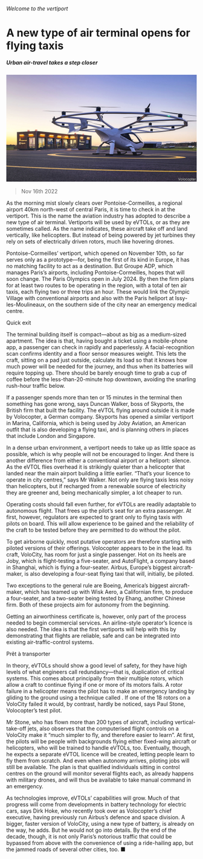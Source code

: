 ###### Welcome to the vertiport

# A new type of air terminal opens for flying taxis 

##### Urban air-travel takes a step closer 

![image](images/20221119_STP001.jpg) 

> Nov 16th 2022 

As the morning mist slowly clears over Pontoise-Cormeilles, a regional airport 40km north-west of central Paris, it is time to check in at the vertiport. This is the name the aviation industry has adopted to describe a new type of air terminal. Vertiports will be used by eVTOLs, or  as they are sometimes called. As the name indicates, these aircraft take off and land vertically, like helicopters. But instead of being powered by jet turbines they rely on sets of electrically driven rotors, much like hovering drones. 

Pontoise-Cormeilles’ vertiport, which opened on November 10th, so far serves only as a prototype—for, being the first of its kind in Europe, it has no matching facility to act as a destination. But Groupe ADP, which manages Paris’s airports, including Pontoise-Cormeilles, hopes that will soon change. The Paris Olympics open in July 2024. By then the firm plans for at least two routes to be operating in the region, with a total of ten air taxis, each flying two or three trips an hour. These would link the Olympic Village with conventional airports and also with the Paris heliport at Issy-les-Moulineaux, on the southern side of the city near an emergency medical centre. 

Quick exit

The terminal building itself is compact—about as big as a medium-sized apartment. The idea is that, having bought a ticket using a mobile-phone app, a passenger can check in rapidly and paperlessly. A facial-recognition scan confirms identity and a floor sensor measures weight. This lets the craft, sitting on a pad just outside, calculate its load so that it knows how much power will be needed for the journey, and thus when its batteries will require topping up. There should be barely enough time to grab a cup of coffee before the less-than-20-minute hop downtown, avoiding the snarling rush-hour traffic below. 

If a passenger spends more than ten or 15 minutes in the terminal then something has gone wrong, says Duncan Walker, boss of Skyports, the British firm that built the facility. The eVTOL flying around outside it is made by Volocopter, a German company. Skyports has opened a similar vertiport in Marina, California, which is being used by Joby Aviation, an American outfit that is also developing a flying taxi, and is planning others in places that include London and Singapore. 

In a dense urban environment, a vertiport needs to take up as little space as possible, which is why people will not be encouraged to linger. And there is another difference from either a conventional airport or a heliport: silence. As the eVTOL flies overhead it is strikingly quieter than a helicopter that landed near the main airport building a little earlier. “That’s your licence to operate in city centres,” says Mr Walker. Not only are flying taxis less noisy than helicopters, but if recharged from a renewable source of electricity they are greener and, being mechanically simpler, a lot cheaper to run. 

Operating costs should fall even further, for eVTOLs are readily adaptable to autonomous flight. That frees up the pilot’s seat for an extra passenger. At first, however, regulators are expected to grant  only to flying taxis with pilots on board. This will allow experience to be gained and the reliability of the craft to be tested before they are permitted to do without the pilot. 

To get airborne quickly, most putative operators are therefore starting with piloted versions of their offerings. Volocopter appears to be in the lead. Its craft, VoloCity, has room for just a single passenger. Hot on its heels are Joby, which is flight-testing a five-seater, and AutoFlight, a company based in Shanghai, which is flying a four-seater. Airbus, Europe’s biggest aircraft-maker, is also developing a four-seat flying taxi that will, initially, be piloted. 

Two exceptions to the general rule are Boeing, America’s biggest aircraft-maker, which has teamed up with Wisk Aero, a Californian firm, to produce a four-seater, and a two-seater being tested by Ehang, another Chinese firm. Both of these projects aim for autonomy from the beginning. 

Getting an airworthiness certificate is, however, only part of the process needed to begin commercial services. An airline-style operator’s licence is also needed. The idea is that the first vertiports will help with this by demonstrating that flights are reliable, safe and can be integrated into existing air-traffic-control systems.

Prêt à transporter

In theory, eVTOLs should show a good level of safety, for they have high levels of what engineers call redundancy—that is, duplication of critical systems. This comes about principally from their multiple rotors, which allow a craft to continue flying if one or more of its motors fails. A rotor failure in a helicopter means the pilot has to make an emergency landing by gliding to the ground using a technique called . If one of the 18 rotors on a VoloCity failed it would, by contrast, hardly be noticed, says Paul Stone, Volocopter’s test pilot. 

Mr Stone, who has flown more than 200 types of aircraft, including vertical-take-off jets, also observes that the computerised flight controls on a VoloCity make it “much simpler to fly, and therefore easier to learn”. At first, the pilots will be people with backgrounds flying either fixed-wing aircraft or helicopters, who will be trained to handle eVTOLs, too. Eventually, though, he expects a separate eVTOL licence will be created, letting people learn to fly them from scratch. And even when autonomy arrives, piloting jobs will still be available. The plan is that qualified individuals sitting in control centres on the ground will monitor several flights each, as already happens with military drones, and will thus be available to take manual command in an emergency.

As technologies improve, eVTOLs’ capabilities will grow. Much of that progress will come from developments in battery technology for electric cars, says Dirk Hoke, who recently took over as Volocopter’s chief executive, having previously run Airbus’s defence and space division. A bigger, faster version of VoloCity, using a new type of battery, is already on the way, he adds. But he would not go into details. By the end of the decade, though, it is not only Paris’s notorious traffic that could be bypassed from above with the convenience of using a ride-hailing app, but the jammed roads of several other cities, too. ■


